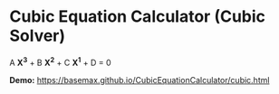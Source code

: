 # Cubic Equation Calculator (Cubic Solver)

<p>A <b>X<sup>3</sup></b> + B <b>X<sup>2</sup></b> + C <b>X<sup>1</sup></b> + D = 0</p>

**Demo:** https://basemax.github.io/CubicEquationCalculator/cubic.html
